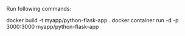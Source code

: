 Run following commands:

docker build -t myapp/python-flask-app .
docker container run -d -p 3000:3000 myapp/python-flask-app

